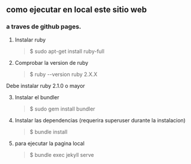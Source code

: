 ## como ejecutar en local este sitio web
### a traves de github pages.

1) Instalar ruby

	>$ sudo apt-get install ruby-full

2) Comprobar la version de ruby
	
	>$ ruby --version
	> ruby 2.X.X

Debe instalar  ruby 2.1.0 o mayor

3) Instalar el bundler

	>$ sudo gem install bundler
	
4) Instalar las dependencias (requerira superuser durante la instalacion)

	>$ bundle install
	
5) para ejecutar la pagina local

	>$ bundle exec jekyll serve
